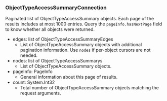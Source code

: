 ### ObjectTypeAccessSummaryConnection
Paginated list of ObjectTypeAccessSummary objects. Each page of the results includes at most 1000 entries. Query the `pageInfo.hasNextPage` field to know whether all objects were returned.

- edges: list of ObjectTypeAccessSummaryEdges
  - List of ObjectTypeAccessSummary objects with additional pagination information. Use `nodes` if per-object cursors are not needed.
- nodes: list of ObjectTypeAccessSummarys
  - List of ObjectTypeAccessSummary objects.
- pageInfo: PageInfo
  - General information about this page of results.
- count: System.Int32
  - Total number of ObjectTypeAccessSummary objects matching the request arguments.
